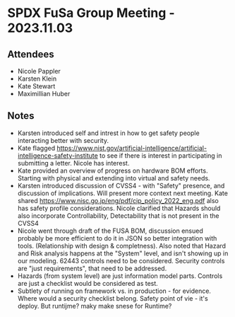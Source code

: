 # SPDX FuSa Group Meeting - 2023.11.03

## Attendees
* Nicole Pappler
* Karsten Klein
* Kate Stewart
* Maximillian Huber

## Notes
* Karsten introduced self and intrest in how to get safety people interacting better with security.
* Kate flagged https://www.nist.gov/artificial-intelligence/artificial-intelligence-safety-institute to see if there is interest in participating in submitting a letter.   Nicole has interest. 
* Kate provided an overview of progress on hardware BOM efforts.   Starting with physical and extending into virtual and safety needs.
* Karsten introduced discussion of CVSS4 - with "Safety" presence,  and discussion of implications.   Will present more context next meeting.    Kate shared https://www.nisc.go.jp/eng/pdf/cip_policy_2022_eng.pdf also has safety profile considerations.   Nicole clarified that Hazards should also incorporate Controllability, Detectability that is not present in the CVSS4
* Nicole went through draft of the FUSA BOM,  discussion ensued probably be more efficient to do it in JSON so better integration with tools.   (Relationship with design & completness).    Also noted that Hazard and Risk analysis happens at the "System" level, and isn't showing up in our modeling.  62443 controls need to be considered.   Security controls are "just requirements", that need to be addressed. 
* Hazards (from system level) are just information model parts.   Controls are just a checklist would be considered as test.  
* Subtlety of running on framework vs. in production - for evidence.   Where would a security checklist belong.  Safety point of vie - it's deploy.   But runtijme?  maky make snese for Runtime? 
